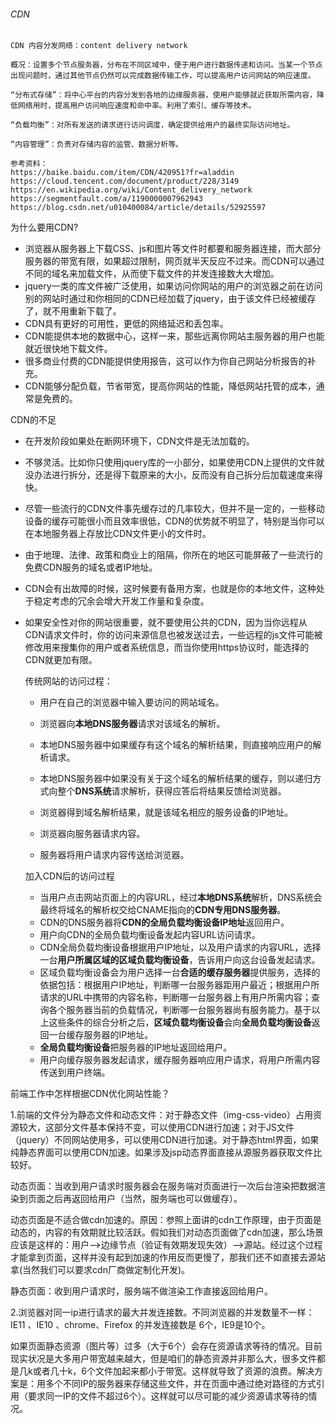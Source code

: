 ###### CDN

```
CDN 内容分发网络：content delivery network

概况：设置多个节点服务器，分布在不同区域中，便于用户进行数据传递和访问。当某一个节点出现问题时，通过其他节点仍然可以完成数据传输工作，可以提高用户访问网站的响应速度。

“分布式存储”：将中心平台的内容分发到各地的边缘服务器，使用户能够就近获取所需内容，降低网络用时，提高用户访问响应速度和命中率。利用了索引、缓存等技术。

“负载均衡”：对所有发送的请求进行访问调度，确定提供给用户的最终实际访问地址。

“内容管理”：负责对存储内容的监管、数据分析等。

参考资料：
https://baike.baidu.com/item/CDN/420951?fr=aladdin
https://cloud.tencent.com/document/product/228/3149
https://en.wikipedia.org/wiki/Content_delivery_network
https://segmentfault.com/a/1190000007962943
https://blog.csdn.net/u010400084/article/details/52925597
```

为什么要用CDN?

- 浏览器从服务器上下载CSS、js和图片等文件时都要和服务器连接，而大部分服务器的带宽有限，如果超过限制，网页就半天反应不过来。而CDN可以通过不同的域名来加载文件，从而使下载文件的并发连接数大大增加。
- jquery一类的库文件被广泛使用，如果访问你网站的用户的浏览器之前在访问别的网站时通过和你相同的CDN已经加载了jquery，由于该文件已经被缓存了，就不用重新下载了。
- CDN具有更好的可用性，更低的网络延迟和丢包率。
- CDN能提供本地的数据中心，这样一来，那些远离你网站主服务器的用户也能就近很快地下载文件。
- 很多商业付费的CDN能提供使用报告，这可以作为你自己网站分析报告的补充。
- CDN能够分配负载，节省带宽，提高你网站的性能，降低网站托管的成本，通常是免费的。

CDN的不足

- 在开发阶段如果处在断网环境下，CDN文件是无法加载的。

- 不够灵活。比如你只使用jquery库的一小部分，如果使用CDN上提供的文件就没办法进行拆分，还是得下载原来的大小，反而没有自己拆分后加载速度来得快。

- 尽管一些流行的CDN文件事先缓存过的几率较大，但并不是一定的，一些移动设备的缓存可能很小而且效率很低，CDN的优势就不明显了，特别是当你可以在本地服务器上存放比CDN文件更小的文件时。

- 由于地理、法律、政策和商业上的阻隔，你所在的地区可能屏蔽了一些流行的免费CDN服务的域名或者IP地址。

- CDN会有出故障的时候，这时候要有备用方案，也就是你的本地文件，这种处于稳定考虑的冗余会增大开发工作量和复杂度。

- 如果安全性对你的网站很重要，就不要使用公共的CDN，因为当你远程从CDN请求文件时，你的访问来源信息也被发送过去，一些远程的js文件可能被修改用来搜集你的用户或者系统信息，而当你使用https协议时，能选择的CDN就更加有限。



  传统网站的访问过程：

  - 用户在自己的浏览器中输入要访问的网站域名。

  - 浏览器向**本地DNS服务器**请求对该域名的解析。

  - 本地DNS服务器中如果缓存有这个域名的解析结果，则直接响应用户的解析请求。

  - 本地DNS服务器中如果没有关于这个域名的解析结果的缓存，则以递归方式向整个**DNS系统**请求解析，获得应答后将结果反馈给浏览器。

  - 浏览器得到域名解析结果，就是该域名相应的服务设备的IP地址。

  - 浏览器向服务器请求内容。

  - 服务器将用户请求内容传送给浏览器。



  加入CDN后的访问过程

  - 当用户点击网站页面上的内容URL，经过**本地DNS系统**解析，DNS系统会最终将域名的解析权交给CNAME指向的**CDN专用DNS服务器**。
  - CDN的DNS服务器将**CDN的全局负载均衡设备IP地址**返回用户。
  - 用户向CDN的全局负载均衡设备发起内容URL访问请求。
  - CDN全局负载均衡设备根据用户IP地址，以及用户请求的内容URL，选择一台**用户所属区域的区域负载均衡设备**，告诉用户向这台设备发起请求。
  - 区域负载均衡设备会为用户选择一台**合适的缓存服务器**提供服务，选择的依据包括：根据用户IP地址，判断哪一台服务器距用户最近；根据用户所请求的URL中携带的内容名称，判断哪一台服务器上有用户所需内容；查询各个服务器当前的负载情况，判断哪一台服务器尚有服务能力。基于以上这些条件的综合分析之后，**区域负载均衡设备**会向**全局负载均衡设备**返回一台缓存服务器的IP地址。
  - **全局负载均衡设备**把服务器的IP地址返回给用户。
  - 用户向缓存服务器发起请求，缓存服务器响应用户请求，将用户所需内容传送到用户终端。

前端工作中怎样根据CDN优化网站性能？

1.前端的文件分为静态文件和动态文件：对于静态文件（img-css-video）占用资源较大，这部分文件基本保持不变，可以使用CDN进行加速；对于JS文件（jquery）不同网站使用多，可以使用CDN进行加速。对于静态html界面，如果纯静态界面可以使用CDN加速。如果涉及jsp动态界面直接从源服务器获取文件比较好。

动态页面：当收到用户请求时服务器会在服务端对页面进行一次后台渲染把数据渲染到页面之后再返回给用户（当然，服务端也可以做缓存）。

动态页面是不适合做cdn加速的。原因：参照上面讲的cdn工作原理，由于页面是动态的，内容的有效期就比较活跃。假如我们对动态页面做了cdn加速，那么场景应该是这样的：用户——>边缘节点（验证有效期发现失效）——>源站。经过这个过程才能拿到页面，这样并没有起到加速的作用反而更慢了，那我们还不如直接去源站拿(当然我们可以要求cdn厂商做定制化开发)。

静态页面：收到用户请求时，服务端不做渲染工作直接返回给用户。

2.浏览器对同一ip进行请求的最大并发连接数。不同浏览器的并发数量不一样：IE11 、IE10 、chrome、Firefox 的并发连接数是 6个，IE9是10个。

如果页面静态资源（图片等）过多（大于6个）会存在资源请求等待的情况。目前现实状况是大多用户带宽越来越大，但是咱们的静态资源并非那么大，很多文件都是几k或者几十k，6个文件加起来都小于带宽。这样就导致了资源的浪费。解决方案是：用多个不同IP的服务器来存储这些文件，并在页面中通过绝对路径的方式引用（要求同一IP的文件不超过6个）。这样就可以尽可能的减少资源请求等待的情况。